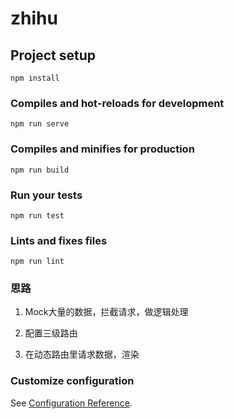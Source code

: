 # zhihu

## Project setup
```
npm install
```

### Compiles and hot-reloads for development
```
npm run serve
```

### Compiles and minifies for production
```
npm run build
```

### Run your tests
```
npm run test
```

### Lints and fixes files
```
npm run lint
```


### 思路
1. Mock大量的数据，拦截请求，做逻辑处理

2. 配置三级路由

3. 在动态路由里请求数据，渲染


### Customize configuration
See [Configuration Reference](https://cli.vuejs.org/config/).
